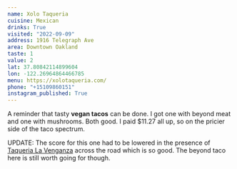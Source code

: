 ```yaml
---
name: Xolo Taqueria
cuisine: Mexican
drinks: True
visited: "2022-09-09"
address: 1916 Telegraph Ave
area: Downtown Oakland
taste: 1
value: 2
lat: 37.80842114899604
lon: -122.26964864466785
menu: https://xolotaqueria.com/
phone: "+15109860151"
instagram_published: True
---
```


A reminder that tasty **vegan tacos** can be done. I got one with beyond meat and one with mushrooms. Both good. I paid $11.27 all up, so on the pricier side of the taco spectrum. 

UPDATE: The score for this one had to be lowered in the presence of [Taqueria La Venganza](/places/taqueria-la-venganza) across the road which is so good. The beyond taco here is still worth going for though.

